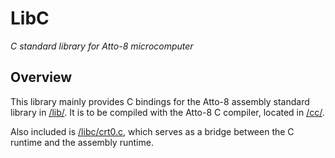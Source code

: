 # LibC

_C standard library for Atto-8 microcomputer_

## Overview

This library mainly provides C bindings for the Atto-8 assembly standard library in [/lib/](../lib/). It is to be compiled with the Atto-8 C compiler, located in [/cc/](../cc/).

Also included is [/libc/crt0.c](crt0.c), which serves as a bridge between the C runtime and the assembly runtime.
